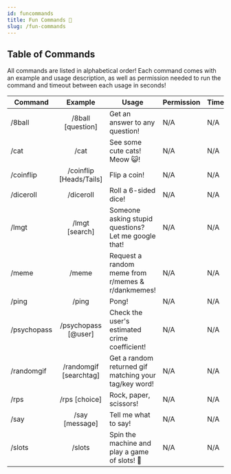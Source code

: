 ```yaml
---
id: funcommands
title: Fun Commands 🎈
slug: /fun-commands
---
```


## Table of Commands

All commands are listed in alphabetical order! Each command comes with an example and usage description, as well as permission needed to run the command and timeout between each usage in seconds!

| Command        |    Example    |  Usage  |  Permission  |  Timeout  |
| -------------  | :-----------: | -----  |  ----------  |  -------  |
| /8ball    | /8ball [question] | Get an answer to any question! | N/A | N/A |
| /cat        | /cat | See some cute cats! Meow 😺! | N/A | N/A |
| /coinflip    | /coinflip [Heads/Tails] | Flip a coin! | N/A | N/A |
| /diceroll    | /diceroll | Roll a 6-sided dice! | N/A | N/A |
| /lmgt    | /lmgt [search] | Someone asking stupid questions? Let me google that! | N/A | N/A |
| /meme    | /meme | Request a random meme from r/memes & r/dankmemes! | N/A | N/A |
| /ping        | /ping | Pong! | N/A | N/A |
| /psychopass    | /psychopass [@user] | Check the user's estimated crime coefficient! | N/A | N/A |
| /randomgif        | /randomgif [searchtag] | Get a random returned gif matching your tag/key word! | N/A | N/A |
| /rps    | /rps [choice] | Rock, paper, scissors! | N/A | N/A |
| /say        | /say [message] | Tell me what to say! | N/A | N/A |
| /slots        | /slots | Spin the machine and play a game of slots! 🎰 | N/A | N/A |